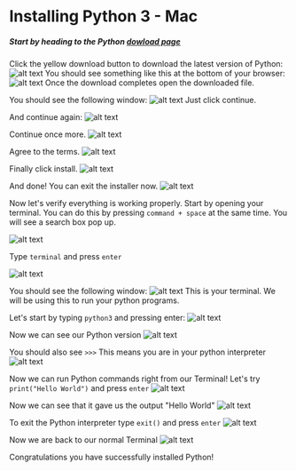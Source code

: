# Installing Python 3 - Mac
##### Start by heading to the Python [dowload page](https://www.python.org/downloads/)

Click the yellow download button to download the latest version of Python:
![alt text](/resources/python_mac/python1.png)
You should see something like this at the bottom of your browser:
![alt text](/resources/python_mac/python2.png)
Once the download completes open the downloaded file.

You should see the following window:
![alt text](/resources/python_mac/python3.png)
Just click continue.

And continue again:
![alt text](/resources/python_mac/python4.png)

Continue once more.
![alt text](/resources/python_mac/python5.png)

Agree to the terms.
![alt text](/resources/python_mac/python6.png)

Finally click install.
![alt text](/resources/python_mac/python7.png)

And done! You can exit the installer now.
![alt text](/resources/python_mac/python8.png)

Now let's verify everything is working properly.
Start by opening your terminal. You can do this by pressing ```command + space``` at the same time. You will see a search box pop up.

![alt text](/resources/python_mac/python9.png)

Type ```terminal``` and press ```enter```

![alt text](/resources/python_mac/python10.png)

You should see the following window:
![alt text](/resources/python_mac/python11.png)
This is your terminal. We will be using this to run your python programs.

Let's start by typing ```python3``` and pressing enter:
![alt text](/resources/python_mac/python12.png)

Now we can see our Python version
![alt text](/resources/python_mac/python13.png)

You should also see ```>>>```
This means you are in your python interpreter
![alt text](/resources/python_mac/python13-2.png)

Now we can run Python commands right from our Terminal! 
Let's try ```print("Hello World")``` and press ```enter```
![alt text](/resources/python_mac/python14.png)

Now we can see that it gave us the output "Hello World"
![alt text](/resources/python_mac/python15.png)

To exit the Python interpreter type ```exit()``` and press ```enter```
![alt text](/resources/python_mac/python16.png)

Now we are back to our normal Terminal
![alt text](/resources/python_mac/python17.png)

Congratulations you have successfully installed Python!
